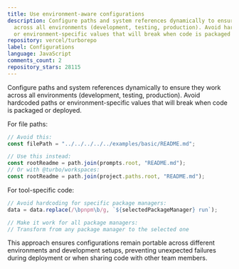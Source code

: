 ```yaml
---
title: Use environment-aware configurations
description: Configure paths and system references dynamically to ensure they work
  across all environments (development, testing, production). Avoid hardcoded paths
  or environment-specific values that will break when code is packaged or deployed.
repository: vercel/turborepo
label: Configurations
language: JavaScript
comments_count: 2
repository_stars: 28115
---
```


Configure paths and system references dynamically to ensure they work across all environments (development, testing, production). Avoid hardcoded paths or environment-specific values that will break when code is packaged or deployed.

For file paths:
```javascript
// Avoid this:
const filePath = "../../../../../examples/basic/README.md";

// Use this instead:
const rootReadme = path.join(prompts.root, "README.md");
// Or with @turbo/workspaces:
const rootReadme = path.join(project.paths.root, "README.md");
```

For tool-specific code:
```javascript
// Avoid hardcoding for specific package managers:
data = data.replace(/\bpnpm\b/g, `${selectedPackageManager} run`);

// Make it work for all package managers:
// Transform from any package manager to the selected one
```

This approach ensures configurations remain portable across different environments and development setups, preventing unexpected failures during deployment or when sharing code with other team members.